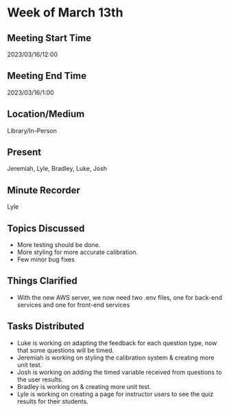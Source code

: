 # Week of March 13th

## Meeting Start Time

2023/03/16/12:00

## Meeting End Time

2023/03/16/1:00

## Location/Medium

Library/In-Person

## Present

Jeremiah, Lyle, Bradley, Luke, Josh

## Minute Recorder

Lyle

## Topics Discussed
- More testing should be done.
- More styling for more accurate calibration.
- Few minor bug fixes

## Things Clarified
- With the new AWS server, we now need two .env files, one for back-end services and one for front-end services

## Tasks Distributed
- Luke is working on adapting the feedback for each question type, now that some questions will be timed.
- Jeremiah is working on styling the calibration system & creating more unit test.
- Josh is working on adding the timed variable received from questions to the user results.
- Bradley is working on  & creating more unit test.
- Lyle is working on creating a page for instructor users to see the quiz results for their students. 